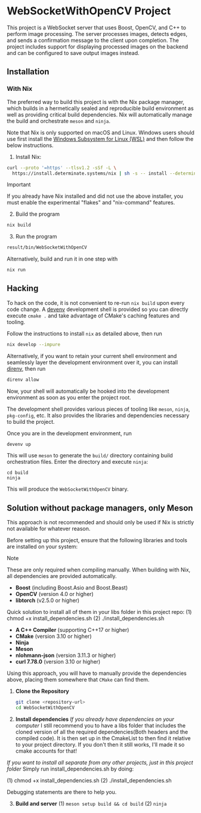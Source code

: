 # WebSocketWithOpenCV Project

This project is a WebSocket server that uses Boost, OpenCV, and C++ to perform
image processing. The server processes images, detects edges, and sends a
confirmation message to the client upon completion. The project includes
support for displaying processed images on the backend and can be configured to
save output images instead.

## Installation

### With Nix

The preferred way to build this project is with the Nix package manager, which
builds in a hermetically sealed and reproducible build environment as well as
providing critical build dependencies. Nix will automatically manage the build
and orchestrate `meson` and `ninja`.

Note that Nix is only supported on macOS and Linux. Windows users should use
first install the [Windows Subsystem for Linux
(WSL)](https://learn.microsoft.com/en-us/windows/wsl/install) and then follow
the below instructions.

1. Install Nix:

```bash
curl --proto '=https' --tlsv1.2 -sSf -L \
  https://install.determinate.systems/nix | sh -s -- install --determinate
```

> [!IMPORTANT]
> If you already have Nix installed and did not use the above installer, you
> must enable the experimental "flakes" and "nix-command" features.

2. Build the program
``` bash
nix build
```

3. Run the program
```bash
result/bin/WebSocketWithOpenCV
```

Alternatively, build and run it in one step with

```bash
nix run
```

## Hacking

To hack on the code, it is not convenient to re-run `nix build` upon every code
change. A [devenv](https://devenv.sh/) development shell is provided so you
can directly execute `cmake .` and take advantage of CMake's caching features
and tooling.

Follow the instructions to install `nix` as detailed above, then run

```bash
nix develop --impure
```

Alternatively, if you want to retain your current shell environment and
seamlessly layer the development environment over it, you can install
[direnv](https://direnv.net/), then run

```bash
direnv allow
```

Now, your shell will automatically be hooked into the development environment
as soon as you enter the project root.

The development shell provides various pieces of tooling like `meson`, `ninja`,
`pkg-config`, etc. It also provides the libraries and dependencies necessary to
build the project.

Once you are in the development environment, run

```bash
devenv up
```

This will use `meson` to generate the `build/` directory containing build
orchestration files. Enter the directory and execute `ninja`:

```
cd build
ninja
```

This will produce the `WebSocketWithOpenCV` binary.

## Solution without package managers, only Meson

This approach is not recommended and should only be used if Nix is strictly not
available for whatever reason.

Before setting up this project, ensure that the following libraries and tools
are installed on your system:

> [!NOTE]
> These are only required when compiling manually. When building with Nix, all
> dependencies are provided automatically.

- **Boost** (including Boost.Asio and Boost.Beast)
- **OpenCV** (version 4.0 or higher)
- **libtorch** (v2.5.0 or higher)

Quick solution to install all of them in your libs folder in this project repo: 
(1) chmod +x install_dependencies.sh
(2) ./install_dependencies.sh

- **A C++ Compiler** (supporting C++17 or higher)
- **CMake** (version 3.10 or higher)
- **Ninja**
- **Meson**
- **nlohmann-json** (version 3.11.3 or higher)
- **curl 7.78.0** (version 3.10 or higher)

Using this approach, you will have to manually provide the dependencies above,
placing them somewhere that `CMake` can find them.

1. **Clone the Repository**
   ```bash
   git clone <repository-url>
   cd WebSocketWithOpenCV

2. **Install dependencies**
*If you already have dependencies on your computer*
I still recommend you to have a libs folder that includes the cloned version of all the required dependencies(Both headers and the compiled code). 
It is then set up in the CmakeList to then find it relative to your project directory. If you don't then it still works, I'll made it so cmake accounts 
for that! 

*If you want to install all separate from any other projects, just in this project folder*
Simply run install_dependencies.sh by doing:

(1) chmod +x install_dependencies.sh
(2) ./install_dependencies.sh

Debugging statements are there to help you. 

3. **Build and server**
(1) `meson setup build && cd build`
(2) `ninja`
